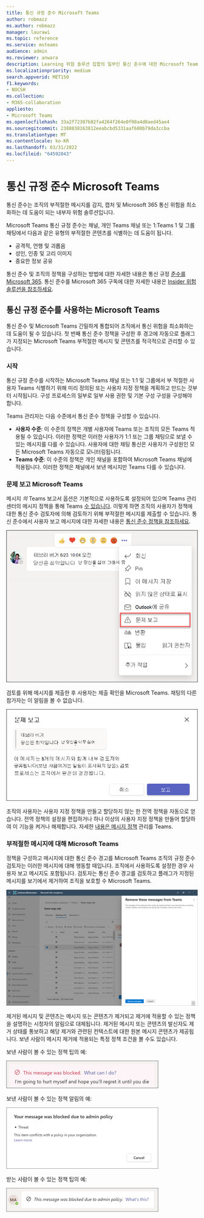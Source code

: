 ```yaml
---
title: 통신 규정 준수 Microsoft Teams
author: robmazz
ms.author: robmazz
manager: laurawi
ms.topic: reference
ms.service: msteams
audience: admin
ms.reviewer: anwara
description: Learning 위험 솔루션 집합의 일부인 통신 준수에 대한 Microsoft Teams 관점에서 볼 수 있습니다(M365 통신 준수 기능의 일부입니다).
ms.localizationpriority: medium
search.appverid: MET150
f1.keywords:
- NOCSH
ms.collection:
- M365-collaboration
appliesto:
- Microsoft Teams
ms.openlocfilehash: 33a2f72307b82fa4264f264e0f98a4d0aed45ae4
ms.sourcegitcommit: 2388838163812eeabcbd5331aaf680b79da3ccba
ms.translationtype: MT
ms.contentlocale: ko-KR
ms.lasthandoff: 03/31/2022
ms.locfileid: "64592843"
---
```

# <a name="communication-compliance-with-microsoft-teams"></a>통신 규정 준수 Microsoft Teams

통신 준수는 조직의 부적절한 메시지를 감지, 캡처 및 Microsoft 365 통신 위험을 최소화하는 데 도움이 되는 내부자 위험 솔루션입니다.

Microsoft Teams 통신 규정 준수는 채널, 개인 Teams 채널 또는 [](/microsoft-365/compliance/communication-compliance-feature-reference) 1:Teams 1 및 그룹 채팅에서 다음과 같은 유형의 부적절한 콘텐츠를 식별하는 데 도움이 됩니다.

- 공격적, 언행 및 괴롭음
- 성인, 인종 및 고리 이미지
- 중요한 정보 공유

통신 준수 및 조직의 정책을 구성하는 방법에 대한 자세한 내용은 통신 규정 [준수를 Microsoft 365](/microsoft-365/compliance/communication-compliance). 통신 준수를 Microsoft 365 구독에 대한 자세한 내용은 [Insider 위험 솔루션을 참조하세요](/microsoft-365/compliance/insider-risk-solution-overview#communication-compliance).

## <a name="how-to-use-communication-compliance-in-microsoft-teams"></a>통신 규정 준수를 사용하는 Microsoft Teams

통신 준수 및 Microsoft Teams 긴밀하게 통합되어 조직에서 통신 위험을 최소화하는 데 도움이 될 수 있습니다. 첫 번째 통신 준수 정책을 구성한 후 경고에 자동으로 플래그가 지정되는 Microsoft Teams 부적절한 메시지 및 콘텐츠를 적극적으로 관리할 수 있습니다.

### <a name="getting-started"></a>시작

통신 규정 준수를 시작하는 Microsoft Teams 채널 또는 1:1 및 그룹에서 부 [](/microsoft-365/compliance/communication-compliance-plan) 적절한 사용자 Teams 식별하기 위해 미리 정의된 또는 사용자 지정 정책을 계획하고 만드는 것부터 시작됩니다. 구성 프로세스의 일부로 일부 사용 권한 및 [](/microsoft-365/compliance/communication-compliance-configure) 기본 구성 구성을 구성해야 합니다.

Teams 관리자는 다음 수준에서 통신 준수 정책을 구성할 수 있습니다.

- **사용자 수준**: 이 수준의 정책은 개별 사용자에 Teams 또는 조직의 모든 Teams 적용될 수 있습니다. 이러한 정책은 이러한 사용자가 1:1 또는 그룹 채팅으로 보낼 수 있는 메시지를 다를 수 있습니다. 사용자에 대한 채팅 통신은 사용자가 구성원인 모든 Microsoft Teams 자동으로 모니터링됩니다.
- **Teams 수준**: 이 수준의 정책은 개인 채널을 포함하여 Microsoft Teams 채널에 적용됩니다. 이러한 정책은 채널에서 보낸 메시지만 Teams 다를 수 있습니다.

### <a name="report-a-concern-in-microsoft-teams"></a>문제 보고 Microsoft Teams

메시지 *의* Teams 보고서 옵션은 기본적으로 사용하도록 설정되어 있으며 Teams 관리 센터의 메시지 정책을 통해 Teams [수 있습니다](/microsoftteams/manage-teams-in-modern-portal). 이렇게 하면 조직의 사용자가 정책에 대한 통신 준수 검토자에 의해 검토하기 위해 부적절한 메시지를 제출할 수 있습니다. 통신 준수에서 사용자 보고 메시지에 대한 자세한 내용은 [통신 준수 정책을 참조하세요](/microsoft-365/compliance/communication-compliance-policies#user-reported-messages-policy).

![우려 메뉴를 보고합니다.](./media/communication-compliance-report-a-concern-full-menu.png)

검토를 위해 메시지를 제출한 후 사용자는 제출 확인을 Microsoft Teams. 채팅의 다른 참가자는 이 알림을 볼 수 없습니다.

![우려 확인을 보고합니다.](./media/communication-compliance-report-a-concern.png)

조직의 사용자는 사용자 지정 정책을 만들고 할당하지 않는 한 전역 정책을 자동으로 얻습니다. 전역 정책의 설정을 편집하거나 하나 이상의 사용자 지정 정책을 만들어 할당하여 이 기능을 켜거나 해제합니다. 자세한 [내용은 메시지 정책](/microsoftteams/messaging-policies-in-teams) 관리를 Teams.

### <a name="act-on-inappropriate-messages-in-microsoft-teams"></a>부적절한 메시지에 대해 Microsoft Teams

정책을 구성하고 메시지에 대한 통신 준수 경고를 Microsoft Teams 조직의 규정 준수 검토자는 이러한 메시지에 대해 행동할 때입니다. 조직에서 사용하도록 설정한 경우 사용자 보고 메시지도 포함됩니다. 검토자는 통신 준수 경고를 검토하고 플래그가 지정된 메시지를 보기에서 제거하여 조직을 보호할 수 Microsoft Teams.

![메시지에서 Teams.](./media/communication-compliance-remove-teams-message.png)

제거된 메시지 및 콘텐츠는 메시지 또는 콘텐츠가 제거되고 제거에 적용할 수 있는 정책을 설명하는 시청자의 알림으로 대체됩니다. 제거된 메시지 또는 콘텐츠의 발신자도 제거 상태를 통보하고 해당 제거와 관련된 컨텍스트에 대한 원본 메시지 콘텐츠가 제공됩니다. 보낸 사람이 메시지 제거에 적용되는 특정 정책 조건을 볼 수도 있습니다.

보낸 사람이 볼 수 있는 정책 팁의 예:

![보낸 사람에 대한 정책 팁입니다.](./media/communication-compliance-warning-1.png)

보낸 사람이 볼 수 있는 정책 알림의 예:

![보낸 사람에 대한 정책 조건 정보입니다.](./media/communication-compliance-warning-2.png)

받는 사람이 볼 수 있는 정책 팁의 예:

![받는 사람에 대한 정책 팁입니다.](./media/communication-compliance-warning-3.png)